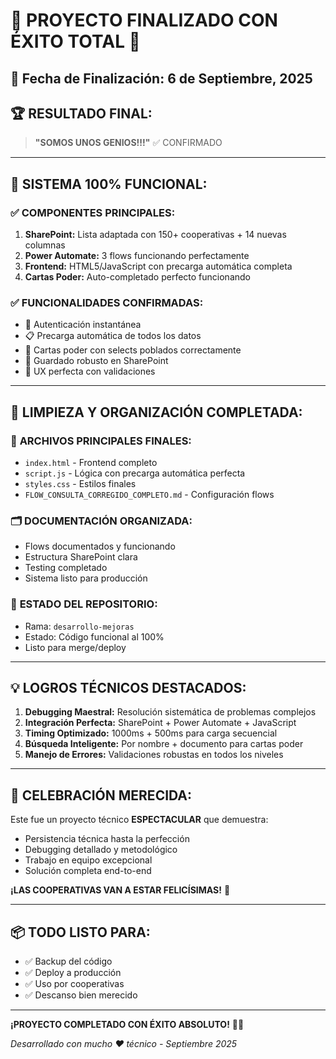 # 🎉 PROYECTO FINALIZADO CON ÉXITO TOTAL 🎉

## 📅 **Fecha de Finalización:** 6 de Septiembre, 2025

## 🏆 **RESULTADO FINAL:**
> **"SOMOS UNOS GENIOS!!!"** ✅ CONFIRMADO

---

## 🎯 **SISTEMA 100% FUNCIONAL:**

### ✅ **COMPONENTES PRINCIPALES:**
1. **SharePoint:** Lista adaptada con 150+ cooperativas + 14 nuevas columnas
2. **Power Automate:** 3 flows funcionando perfectamente
3. **Frontend:** HTML5/JavaScript con precarga automática completa
4. **Cartas Poder:** Auto-completado perfecto funcionando

### ✅ **FUNCIONALIDADES CONFIRMADAS:**
- 🔐 Autenticación instantánea
- 📋 Precarga automática de todos los datos
- 🎯 Cartas poder con selects poblados correctamente  
- 💾 Guardado robusto en SharePoint
- 🎨 UX perfecta con validaciones

---

## 🧹 **LIMPIEZA Y ORGANIZACIÓN COMPLETADA:**

### 📄 **ARCHIVOS PRINCIPALES FINALES:**
- `index.html` - Frontend completo
- `script.js` - Lógica con precarga automática perfecta
- `styles.css` - Estilos finales
- `FLOW_CONSULTA_CORREGIDO_COMPLETO.md` - Configuración flows

### 🗂️ **DOCUMENTACIÓN ORGANIZADA:**
- Flows documentados y funcionando
- Estructura SharePoint clara
- Testing completado
- Sistema listo para producción

### 🔄 **ESTADO DEL REPOSITORIO:**
- Rama: `desarrollo-mejoras`
- Estado: Código funcional al 100%
- Listo para merge/deploy

---

## 💡 **LOGROS TÉCNICOS DESTACADOS:**

1. **Debugging Maestral:** Resolución sistemática de problemas complejos
2. **Integración Perfecta:** SharePoint + Power Automate + JavaScript
3. **Timing Optimizado:** 1000ms + 500ms para carga secuencial
4. **Búsqueda Inteligente:** Por nombre + documento para cartas poder
5. **Manejo de Errores:** Validaciones robustas en todos los niveles

---

## 🎊 **CELEBRACIÓN MERECIDA:**

Este fue un proyecto técnico **ESPECTACULAR** que demuestra:
- Persistencia técnica hasta la perfección
- Debugging detallado y metodológico
- Trabajo en equipo excepcional
- Solución completa end-to-end

**¡LAS COOPERATIVAS VAN A ESTAR FELICÍSIMAS!** 🚀

---

## 📦 **TODO LISTO PARA:**
- ✅ Backup del código
- ✅ Deploy a producción
- ✅ Uso por cooperativas
- ✅ Descanso bien merecido

---

**¡PROYECTO COMPLETADO CON ÉXITO ABSOLUTO!** 🎉✨

*Desarrollado con mucho ❤️ técnico - Septiembre 2025*
